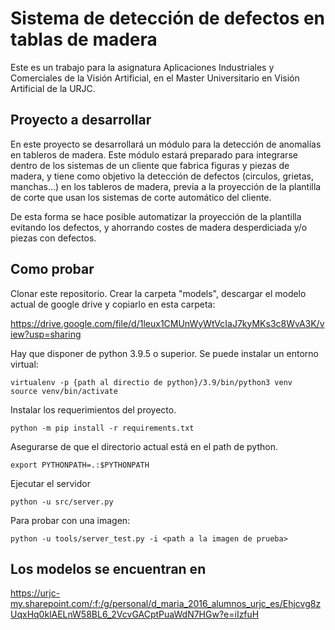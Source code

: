 # Sistema de detección de defectos en tablas de madera

Este es un trabajo para la asignatura Aplicaciones Industriales y Comerciales de la Visión Artificial, en el Master 
Universitario en Visión Artificial de la URJC.

## Proyecto a desarrollar

En este proyecto se desarrollará un módulo para la detección de anomalías en tableros de madera. Este 
módulo estará preparado para integrarse dentro de los sistemas de un cliente que fabrica figuras y piezas de madera, 
y tiene como objetivo la detección de defectos (circulos, grietas, manchas...) en los tableros de madera,
previa a la proyección de la plantilla de corte que usan los sistemas de corte automático del cliente.

De esta forma se hace posible automatizar la proyección de la plantilla evitando los defectos, y
ahorrando costes de madera desperdiciada y/o piezas con defectos.

## Como probar

Clonar este repositorio. Crear la carpeta "models", descargar el modelo actual de google drive y copiarlo en esta carpeta:

https://drive.google.com/file/d/1leux1CMUnWyWtVcIaJ7kyMKs3c8WvA3K/view?usp=sharing

Hay que disponer de python 3.9.5 o superior. Se puede instalar un entorno virtual:

```
virtualenv -p {path al directio de python}/3.9/bin/python3 venv
source venv/bin/activate
```

Instalar los requerimientos del proyecto.

```
python -m pip install -r requirements.txt
```

Asegurarse de que el directorio actual está en el path de python.

```
export PYTHONPATH=.:$PYTHONPATH
```

Ejecutar el servidor

```
python -u src/server.py
```

Para probar con una imagen:

```
python -u tools/server_test.py -i <path a la imagen de prueba>
```

## Los modelos se encuentran en

https://urjc-my.sharepoint.com/:f:/g/personal/d_maria_2016_alumnos_urjc_es/Ehjcvg8zUqxHq0klAELnW58BL6_2VcvGACptPuaWdN7HGw?e=iIzfuH